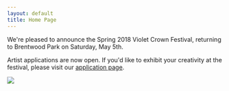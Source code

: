```yaml
---
layout: default
title: Home Page
---
```


We're pleased to announce the Spring 2018 Violet Crown Festival, returning to Brentwood Park on Saturday, May 5th.

Artist applications are now open.  If you'd like to exhibit your creativity at the festival, please visit our <a href="vcf_apply.html">application page</a>.

<img src="img/8240232214_509018f65e_b.jpg" class="img-responsive img-rounded">